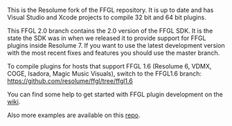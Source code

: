 This is the Resolume fork of the FFGL repository. It is up to date and has Visual Studio and Xcode projects to compile 32 bit and 64 bit plugins.

This FFGL 2.0 branch contains the 2.0 version of the FFGL SDK. It is the state the SDK was in when we released it to provide support for FFGL plugins inside Resolume 7. If you want to use the latest development version with the most recent fixes and features you should use the master branch.

To compile plugins for hosts that support FFGL 1.6 (Resolume 6, VDMX, COGE, Isadora, Magic Music Visuals), switch to the FFGL1.6 branch: https://github.com/resolume/ffgl/tree/ffgl1.6

You can find some help to get started with FFGL plugin development on the [wiki](https://github.com/resolume/ffgl/wiki).

Also more examples are available on this [repo](https://github.com/flyingrub/ffgl/tree/more/).
